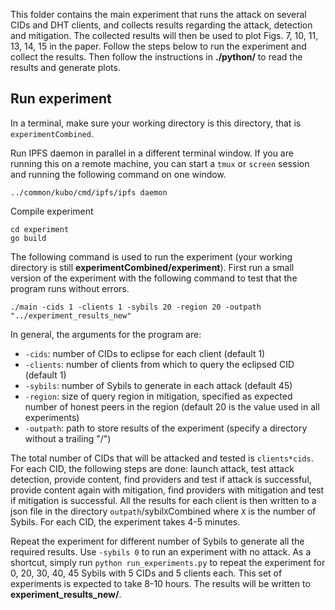 This folder contains the main experiment that runs the attack on several CIDs and DHT clients, and collects results regarding the attack, detection and mitigation. The collected results will then be used to plot Figs. 7, 10, 11, 13, 14, 15 in the paper. Follow the steps below to run the experiment and collect the results. Then follow the instructions in **./python/** to read the results and generate plots.
## Run experiment
In a terminal, make sure your working directory is this directory, that is `experimentCombined`.

Run IPFS daemon in parallel in a different terminal window. If you are running this on a remote machine, you can start a `tmux` or `screen` session and running the following command on one window.
```
../common/kubo/cmd/ipfs/ipfs daemon
```
Compile experiment
```
cd experiment
go build
```
The following command is used to run the experiment (your working directory is still **experimentCombined/experiment**). First run a small version of the experiment with the following command to test that the program runs without errors.
```
./main -cids 1 -clients 1 -sybils 20 -region 20 -outpath "../experiment_results_new"
```
In general, the arguments for the program are:
* `-cids`: number of CIDs to eclipse for each client (default 1)
* `-clients`: number of clients from which to query the eclipsed CID (default 1)
* `-sybils`: number of Sybils to generate in each attack (default 45)
* `-region`: size of query region in mitigation, specified as expected number of honest peers in the region (default 20 is the value used in all experiments)
* `-outpath`: path to store results of the experiment (specify a directory without a trailing "/")

The total number of CIDs that will be attacked and tested is `clients*cids`. For each CID, the following steps are done: launch attack, test attack detection, provide content, find providers and test if attack is successful, provide content again with mitigation, find providers with mitigation and test if mitigation is successful. All the results for each client is then written to a json file in the directory `outpath`/sybil`X`Combined where `X` is the number of Sybils. For each CID, the experiment takes 4-5 minutes.

Repeat the experiment for different number of Sybils to generate all the required results. Use `-sybils 0` to run an experiment with no attack. As a shortcut, simply run `python run_experiments.py` to repeat the experiment for 0, 20, 30, 40, 45 Sybils with 5 CIDs and 5 clients each. This set of experiments is expected to take 8-10 hours. The results will be written to **experiment_results_new/**.